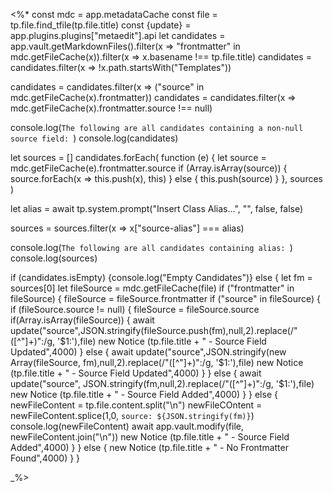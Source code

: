 <%*
const mdc = app.metadataCache
const file = tp.file.find_tfile(tp.file.title)
const {update} = app.plugins.plugins["metaedit"].api
let candidates = app.vault.getMarkdownFiles().filter(x => "frontmatter" in mdc.getFileCache(x)).filter(x => x.basename !== tp.file.title)
candidates = candidates.filter(x => !x.path.startsWith("Templates"))

candidates = candidates.filter(x => ("source" in mdc.getFileCache(x).frontmatter))
candidates = candidates.filter(x => mdc.getFileCache(x).frontmatter.source !== null)

console.log(`The following are all candidates containing a non-null source field: `)
console.log(candidates)

let sources = []
candidates.forEach(
	function (e) {
		let source = mdc.getFileCache(e).frontmatter.source
		if (Array.isArray(source)) {
			source.forEach(x => this.push(x), this)
		} else {
			this.push(source)
		}
	}, sources
)

let alias = await tp.system.prompt("Insert Class Alias...", "", false, false)

sources = sources.filter(x => x["source-alias"] === alias)

console.log(`The following are all candidates containing alias: `)
console.log(sources)

if (candidates.isEmpty) {console.log("Empty Candidates")}
else {
	let fm = sources[0]
	let fileSource = mdc.getFileCache(file)
	if ("frontmatter" in fileSource) {
		fileSource = fileSource.frontmatter
		if ("source" in fileSource) {
			if (fileSource.source != null) {
				fileSource = fileSource.source
				if(Array.isArray(fileSource)) {
					await update("source",JSON.stringify(fileSource.push(fm),null,2).replace(/"([^"]+)":/g, '$1:'),file)
					new Notice (tp.file.title + " - Source Field Updated",4000)
				} else {
					await update("source",JSON.stringify(new Array(fileSource, fm),null,2).replace(/"([^"]+)":/g, '$1:'),file)
					new Notice (tp.file.title + " - Source Field Updated",4000)
				}
			} else {
				await update("source", JSON.stringify(fm,null,2).replace(/"([^"]+)":/g, '$1:'),file)
				new Notice (tp.file.title + " - Source Field Added",4000)
			}
		} else {
			newFileContent = tp.file.content.split("\n")
			newFileCOntent = newFileContent.splice(1,0, `source: ${JSON.stringify(fm)}`)
			console.log(newFileContent)
			await app.vault.modify(file, newFileContent.join("\n"))
			new Notice (tp.file.title + " - Source Field Added",4000)
		}
	} else {
		new Notice (tp.file.title + " - No Frontmatter Found",4000)
	}
}

_%>

